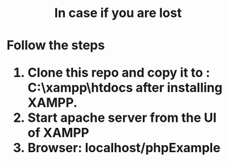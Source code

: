 <h1 align="center">In case if you are lost <h1/>
  <p>Follow the steps </p>
<ol>
  <li>Clone this repo and copy it to : C:\xampp\htdocs after installing XAMPP.</li>
  <li>Start apache server from the UI of XAMPP</li>
  <li>Browser: localhost/phpExample</li>
</ol>
